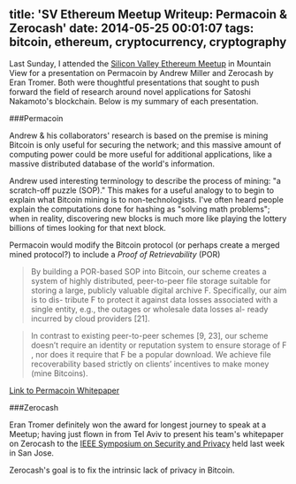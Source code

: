 title: 'SV Ethereum Meetup Writeup: Permacoin & Zerocash'
date: 2014-05-25 00:01:07
tags: bitcoin, ethereum, cryptocurrency, cryptography
---

Last Sunday, I attended the [Silicon Valley Ethereum Meetup](http://www.meetup.com/EthereumSiliconValley/events/175527242/) in Mountain View for a presentation on Permacoin by Andrew Miller and Zerocash by Eran Tromer. Both were thoughtful presentations that sought to push forward the field of research around novel applications for Satoshi Nakamoto's blockchain. Below is my summary of each presentation.

###Permacoin

Andrew & his collaborators' research is based on the premise is mining Bitcoin is only useful for securing the network; and this massive amount of computing power could be more useful for additional applications, like a massive distributed database of the world's information.

Andrew used interesting terminology to describe the process of mining: "a scratch-off puzzle \(SOP)." This makes for a useful analogy to to begin to explain what Bitcoin mining is to non-technologists. I've often heard people explain the computations done for hashing as "solving math problems"; when in reality, discovering new blocks is much more like playing the lottery billions of times looking for that next block.

Permacoin would modify the Bitcoin protocol \(or perhaps create a merged mined protocol?) to include a *Proof of Retrievability* \(POR)

>By building a POR-based SOP into Bitcoin, our scheme creates a system of highly distributed, peer-to-peer file storage suitable for storing a large, publicly valuable digital archive F. Specifically, our aim is to dis- tribute F to protect it against data losses associated with a single entity, e.g., the outages or wholesale data losses al- ready incurred by cloud providers [21].

>In contrast to existing peer-to-peer schemes [9, 23], our scheme doesn’t require an identity or reputation system to ensure storage of F , nor does it require that F be a popular download. We achieve file recoverability based strictly on clients’ incentives to make money (mine Bitcoins).

[Link to Permacoin Whitepaper](http://cs.umd.edu/~amiller/permacoin.pdf)

###Zerocash

Eran Tromer definitely won the award for longest journey to speak at a Meetup; having just flown in from Tel Aviv to present his team's whitepaper on Zerocash to the [IEEE Symposium on Security and Privacy](http://www.ieee-security.org/TC/SP2014/) held last week in San Jose. 

Zerocash's goal is to fix the intrinsic lack of privacy in Bitcoin. 
